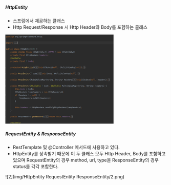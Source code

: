 ##### HttpEntity

* 스프링에서 제공하는 클래스
* Http Request/Response 시 Http Header와 Body를 포함하는 클래스

<img src="img/HttpEntity RequestEntity ResponseEntity/1.png" alt="1" style="zoom:33%;" />

##### RequestEntity & ResponseEntity

* RestTemplate 및 @Controller 메서드에 사용하고 있다.
* HttpEntity를 상속받기 때문에 이 두 클래스 모두 Http Header, Body를 포함하고 있으며
  RequestEntity의 경우 method, url, type을 ResponseEntity의 경우 status를 각각 포함한다.

![2](img/HttpEntity RequestEntity ResponseEntity/2.png)


